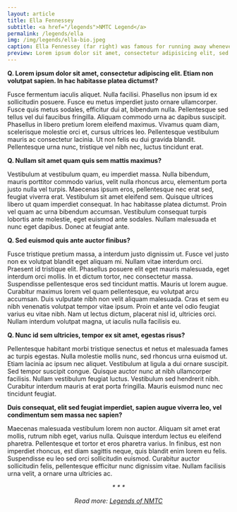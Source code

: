 ```yaml
---
layout: article
title: Ella Fennessey
subtitle: <a href="/legends">NMTC Legend</a>
permalink: /legends/ella
img: /img/legends/ella-bio.jpeg
caption: Ella Fennessey (far right) was famous for running away whenever someone pointed a camera in her direction. Here, she is captured on vacation with (from left) Eugene Curnow, Don Fennessey, and Barb Curnow.
preview: Lorem ipsum dolor sit amet, consectetur adipisicing elit, sed do eiusmod tempor incididunt ut labore et dolore magna aliqua. Ut enim ad minim veniam, quis nostrud exercitation ullamco laboris nisi ut aliquip ex ea commodo consequat.
---
```


**Q. Lorem ipsum dolor sit amet, consectetur adipiscing elit. Etiam non volutpat sapien. In hac habitasse platea dictumst?**

Fusce fermentum iaculis aliquet. Nulla facilisi. Phasellus non ipsum id ex sollicitudin posuere. Fusce eu metus imperdiet justo ornare ullamcorper. Fusce quis metus sodales, efficitur dui at, bibendum nulla. Pellentesque sed tellus vel dui faucibus fringilla. Aliquam commodo urna ac dapibus suscipit. Phasellus in libero pretium lorem eleifend maximus. Vivamus quam diam, scelerisque molestie orci et, cursus ultrices leo. Pellentesque vestibulum mauris ac consectetur lacinia. Ut non felis eu dui gravida blandit. Pellentesque urna nunc, tristique vel nibh nec, luctus tincidunt erat.

**Q. Nullam sit amet quam quis sem mattis maximus?**

Vestibulum at vestibulum quam, eu imperdiet massa. Nulla bibendum, mauris porttitor commodo varius, velit nulla rhoncus arcu, elementum porta justo nulla vel turpis. Maecenas ipsum eros, pellentesque nec erat sed, feugiat viverra erat. Vestibulum sit amet eleifend sem. Quisque ultrices libero ut quam imperdiet consequat. In hac habitasse platea dictumst. Proin vel quam ac urna bibendum accumsan. Vestibulum consequat turpis lobortis ante molestie, eget euismod ante sodales. Nullam malesuada et nunc eget dapibus. Donec at feugiat ante.

**Q. Sed euismod quis ante auctor finibus?**

Fusce tristique pretium massa, a interdum justo dignissim ut. Fusce vel justo non ex volutpat blandit eget aliquam mi. Nullam vitae interdum orci. Praesent id tristique elit. Phasellus posuere elit eget mauris malesuada, eget interdum orci mollis. In et dictum tortor, nec consectetur massa. Suspendisse pellentesque eros sed tincidunt mattis. Mauris ut lorem augue. Curabitur maximus lorem vel quam pellentesque, eu volutpat arcu accumsan. Duis vulputate nibh non velit aliquam malesuada. Cras et sem eu nibh venenatis volutpat tempor vitae ipsum. Proin et ante vel odio feugiat varius eu vitae nibh. Nam ut lectus dictum, placerat nisl id, ultricies orci. Nullam interdum volutpat magna, ut iaculis nulla facilisis eu.

**Q. Nunc id sem ultricies, tempor ex sit amet, egestas risus?**

Pellentesque habitant morbi tristique senectus et netus et malesuada fames ac turpis egestas. Nulla molestie mollis nunc, sed rhoncus urna euismod ut. Etiam lacinia ac ipsum nec aliquet. Vestibulum at ligula a dui ornare suscipit. Sed tempor suscipit congue. Quisque auctor nunc at nibh ullamcorper facilisis. Nullam vestibulum feugiat luctus. Vestibulum sed hendrerit nibh. Curabitur interdum mauris at erat porta fringilla. Mauris euismod nunc nec tincidunt feugiat.

**Duis consequat, elit sed feugiat imperdiet, sapien augue viverra leo, vel condimentum sem massa nec sapien?**

Maecenas malesuada vestibulum lorem non auctor. Aliquam sit amet erat mollis, rutrum nibh eget, varius nulla. Quisque interdum lectus eu eleifend pharetra. Pellentesque et tortor et eros pharetra varius. In finibus, est non imperdiet rhoncus, est diam sagittis neque, quis blandit enim lorem eu felis. Suspendisse eu leo sed orci sollicitudin euismod. Curabitur auctor sollicitudin felis, pellentesque efficitur nunc dignissim vitae. Nullam facilisis urna velit, a ornare urna ultricies ac.

<div style="text-align:center;font-style:italic;">* * *<br>
  <p>Read more: <a href="/legends">Legends of NMTC</a></p>
</div>
